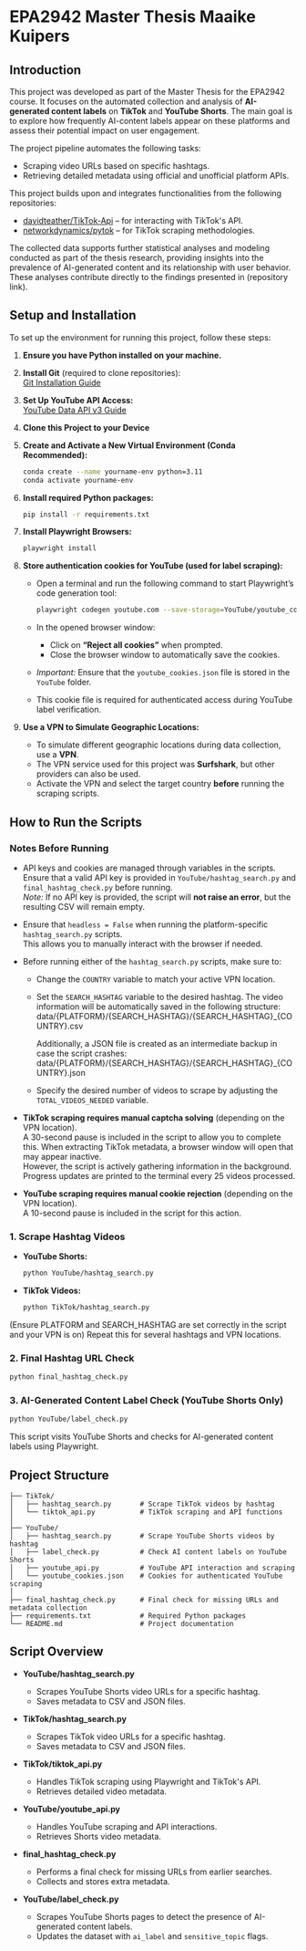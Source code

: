# EPA2942 Master Thesis Maaike Kuipers

## Introduction  

This project was developed as part of the Master Thesis for the EPA2942 course. It focuses on the automated collection and analysis of **AI-generated content labels** on **TikTok** and **YouTube Shorts**. The main goal is to explore how frequently AI-content labels appear on these platforms and assess their potential impact on user engagement.

The project pipeline automates the following tasks:  
- Scraping video URLs based on specific hashtags.  
- Retrieving detailed metadata using official and unofficial platform APIs.

This project builds upon and integrates functionalities from the following repositories:  
- [davidteather/TikTok-Api](https://github.com/davidteather/TikTok-Api) – for interacting with TikTok's API.  
- [networkdynamics/pytok](https://github.com/networkdynamics/pytok) – for TikTok scraping methodologies.

The collected data supports further statistical analyses and modeling conducted as part of the thesis research, providing insights into the prevalence of AI-generated content and its relationship with user behavior. These analyses contribute directly to the findings presented in (repository link).

## Setup and Installation  

To set up the environment for running this project, follow these steps:

1. **Ensure you have Python installed on your machine.**

2. **Install Git** (required to clone repositories):  
   [Git Installation Guide](https://github.com/git-guides/install-git)

3. **Set Up YouTube API Access:**  
   [YouTube Data API v3 Guide](https://developers.google.com/youtube/v3/getting-started)  

4. **Clone this Project to your Device**  

5. **Create and Activate a New Virtual Environment (Conda Recommended):**  
   ```bash
   conda create --name yourname-env python=3.11
   conda activate yourname-env
   ```

6. **Install required Python packages:**  
   ```bash
   pip install -r requirements.txt
   ```
7. **Install Playwright Browsers:**
   ```bash
   playwright install
   ```
8. **Store authentication cookies for YouTube (used for label scraping):**  
   - Open a terminal and run the following command to start Playwright’s code generation tool:  
     ```bash
     playwright codegen youtube.com --save-storage=YouTube/youtube_cookies.json
     ```
   - In the opened browser window:  
     - Click on **“Reject all cookies”** when prompted.  
     - Close the browser window to automatically save the cookies.

   - *Important:* Ensure that the `youtube_cookies.json` file is stored in the `YouTube` folder.  
   - This cookie file is required for authenticated access during YouTube label verification.
  
9. **Use a VPN to Simulate Geographic Locations:**  
   - To simulate different geographic locations during data collection, use a **VPN**.  
   - The VPN service used for this project was **Surfshark**, but other providers can also be used.  
   - Activate the VPN and select the target country **before** running the scraping scripts.

## How to Run the Scripts  


### Notes Before Running  
- API keys and cookies are managed through variables in the scripts.  
  Ensure that a valid API key is provided in `YouTube/hashtag_search.py` and `final_hashtag_check.py` before running.  
  *Note:* If no API key is provided, the script will **not raise an error**, but the resulting CSV will remain empty.

- Ensure that `headless = False` when running the platform-specific `hashtag_search.py` scripts.  
  This allows you to manually interact with the browser if needed.

- Before running either of the `hashtag_search.py` scripts, make sure to:  
  - Change the `COUNTRY` variable to match your active VPN location.  
  - Set the `SEARCH_HASHTAG` variable to the desired hashtag.
    The video information will be automatically saved in the following structure:
    data/{PLATFORM}/{SEARCH_HASHTAG}/{SEARCH_HASHTAG}_{COUNTRY}.csv

    Additionally, a JSON file is created as an intermediate backup in case the script crashes:
    data/{PLATFORM}/{SEARCH_HASHTAG}/{SEARCH_HASHTAG}_{COUNTRY}.json
    
  - Specify the desired number of videos to scrape by adjusting the `TOTAL_VIDEOS_NEEDED` variable.  


- **TikTok scraping requires manual captcha solving** (depending on the VPN location).  
A 30-second pause is included in the script to allow you to complete this.
When extracting TikTok metadata, a browser window will open that may appear inactive.  
  However, the script is actively gathering information in the background.  
  Progress updates are printed to the terminal every 25 videos processed.

- **YouTube scraping requires manual cookie rejection** (depending on the VPN location).  
A 10-second pause is included in the script for this action.


### 1. Scrape Hashtag Videos  

- **YouTube Shorts:**  
  ```bash
  python YouTube/hashtag_search.py
  ```
- **TikTok Videos:**
  ```bash
  python TikTok/hashtag_search.py
  ```
  
(Ensure PLATFORM and SEARCH_HASHTAG are set correctly in the script and your VPN is on) Repeat this for several hashtags and VPN locations.

### 2. Final Hashtag URL Check  
  ```bash
  python final_hashtag_check.py
  ``` 

### 3. AI-Generated Content Label Check (YouTube Shorts Only)
  ```bash
  python YouTube/label_check.py
  ```

This script visits YouTube Shorts and checks for AI-generated content labels using Playwright.


## Project Structure  
```plaintext
├── TikTok/
│   ├── hashtag_search.py       # Scrape TikTok videos by hashtag
│   └── tiktok_api.py           # TikTok scraping and API functions
│
├── YouTube/
│   ├── hashtag_search.py       # Scrape YouTube Shorts videos by hashtag
│   ├── label_check.py          # Check AI content labels on YouTube Shorts
│   ├── youtube_api.py          # YouTube API interaction and scraping
│   └── youtube_cookies.json    # Cookies for authenticated YouTube scraping
│
├── final_hashtag_check.py      # Final check for missing URLs and metadata collection
├── requirements.txt            # Required Python packages
└── README.md                   # Project documentation
```

## Script Overview  

- **YouTube/hashtag_search.py**  
  - Scrapes YouTube Shorts video URLs for a specific hashtag.  
  - Saves metadata to CSV and JSON files.

- **TikTok/hashtag_search.py**  
  - Scrapes TikTok video URLs for a specific hashtag.  
  - Saves metadata to CSV and JSON files.
 
- **TikTok/tiktok_api.py**  
  - Handles TikTok scraping using Playwright and TikTok's API.  
  - Retrieves detailed video metadata.

- **YouTube/youtube_api.py**  
  - Handles YouTube scraping and API interactions.  
  - Retrieves Shorts video metadata.

- **final_hashtag_check.py**  
  - Performs a final check for missing URLs from earlier searches.  
  - Collects and stores extra metadata.

- **YouTube/label_check.py**  
  - Scrapes YouTube Shorts pages to detect the presence of AI-generated content labels.  
  - Updates the dataset with `ai_label` and `sensitive_topic` flags.
